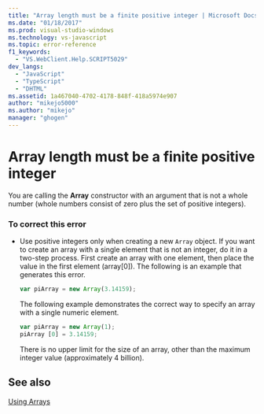 ```yaml
---
title: "Array length must be a finite positive integer | Microsoft Docs"
ms.date: "01/18/2017"
ms.prod: visual-studio-windows
ms.technology: vs-javascript
ms.topic: error-reference
f1_keywords: 
  - "VS.WebClient.Help.SCRIPT5029"
dev_langs: 
  - "JavaScript"
  - "TypeScript"
  - "DHTML"
ms.assetid: 1a467040-4702-4178-848f-418a5974e907
author: "mikejo5000"
ms.author: "mikejo"
manager: "ghogen"
---
```

# Array length must be a finite positive integer
You are calling the **Array** constructor with an argument that is not a whole number (whole numbers consist of zero plus the set of positive integers).  
  
### To correct this error  
  
- Use positive integers only when creating a new `Array` object. If you want to create an array with a single element that is not an integer, do it in a two-step process. First create an array with one element, then place the value in the first element (array[0]). The following is an example that generates this error.  
  
    ```JavaScript  
    var piArray = new Array(3.14159);  
    ```  
  
     The following example demonstrates the correct way to specify an array with a single numeric element.  
  
    ```JavaScript  
    var piArray = new Array(1);  
    piArray [0] = 3.14159;  
    ```  
  
     There is no upper limit for the size of an array, other than the maximum integer value (approximately 4 billion).  
  
## See also  
 [Using Arrays](https://developer.mozilla.org/docs/Learn/JavaScript/First_steps/Arrays)